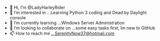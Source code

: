 - 👋 Hi, I’m @LadyHarleyRider
- 👀 I’m interested in ...Learning Python 3 coding and Dead by Daylight console
- 🌱 I’m currently learning ...Windows Server Administration
- 💞️ I’m looking to collaborate on ...some easy tasks first, Im new to GitHub
- 📫 How to reach me ...SerenityNow37@hotmail.com

<!---
LadyHarleyRider/LadyHarleyRider is a ✨ special ✨ repository because its `README.md` (this file) appears on your GitHub profile.
You can click the Preview link to take a look at your changes.
--->
